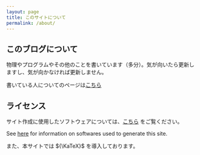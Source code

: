 ```yaml
---
layout: page
title: このサイトについて
permalink: /about/
---
```


## このブログについて
物理やプログラムやその他のことを書いています（多分）。気が向いたら更新しますし、気が向かなければ更新しません。

書いている人についてのページは<a href="https://skrbcr.github.io/" target="_blank">こちら</a>

## ライセンス
サイト作成に使用したソフトウェアについては、<a href="https://github.com/skrbcr/blog/blob/main/LICENSE.md" target="_blank">こちら</a> をご覧ください。

See <a href="https://github.com/skrbcr/blog/blob/main/LICENSE.md" target="_blank">here</a> for information on softwares used to generate this site.

また、本サイトでは ${\KaTeX}$ を導入しております。
